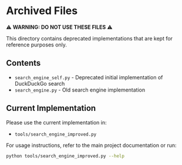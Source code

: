# Archived Files

⚠️ **WARNING: DO NOT USE THESE FILES** ⚠️

This directory contains deprecated implementations that are kept for reference purposes only.

## Contents

- `search_engine_self.py` - Deprecated initial implementation of DuckDuckGo search
- `search_engine.py` - Old search engine implementation

## Current Implementation

Please use the current implementation in:
- `tools/search_engine_improved.py`

For usage instructions, refer to the main project documentation or run:
```bash
python tools/search_engine_improved.py --help
``` 